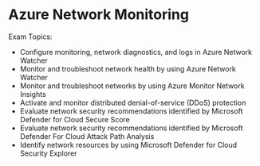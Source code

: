 # Azure Network Monitoring
Exam Topics:
- Configure monitoring, network diagnostics, and logs in Azure Network Watcher
- Monitor and troubleshoot network health by using Azure Network Watcher
- Monitor and troubleshoot networks by using Azure Monitor Network Insights
- Activate and monitor distributed denial-of-service (DDoS) protection
- Evaluate network security recommendations identified by Microsoft Defender for Cloud Secure Score
- Evaluate network security recommendations identified by Microsoft Defender For Cloud Attack Path Analysis
- Identify network resources by using Microsoft Defender for Cloud Security Explorer
